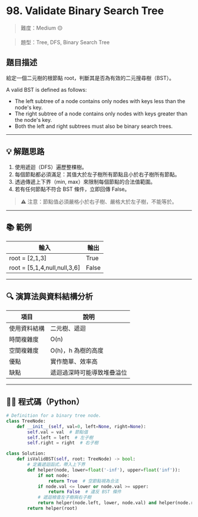 # 98. Validate Binary Search Tree

> 難度：Medium 🟡

> 題型：Tree, DFS, Binary Search Tree

## 題目描述

給定一個二元樹的根節點 root，判斷其是否為有效的二元搜尋樹（BST）。

A valid BST is defined as follows:
- The left subtree of a node contains only nodes with keys less than the node's key.
- The right subtree of a node contains only nodes with keys greater than the node's key.
- Both the left and right subtrees must also be binary search trees.

---

## 💡 解題思路
1. 使用遞迴（DFS）遍歷整棵樹。
2. 每個節點都必須滿足：其值大於左子樹所有節點且小於右子樹所有節點。
3. 透過傳遞上下界（min, max）來限制每個節點的合法值範圍。
4. 若有任何節點不符合 BST 條件，立即回傳 False。

> ⚠️ 注意：節點值必須嚴格小於右子樹、嚴格大於左子樹，不能等於。

---

## 📚 範例

| 輸入 | 輸出 |
|------|------|
| root = [2,1,3] | True |
| root = [5,1,4,null,null,3,6] | False |

---

## 🔍 演算法與資料結構分析

| 項目         | 說明                        |
|--------------|-----------------------------|
| 使用資料結構 | 二元樹、遞迴                |
| 時間複雜度   | O(n)                        |
| 空間複雜度   | O(h)，h 為樹的高度           |
| 優點         | 實作簡單、效率高             |
| 缺點         | 遞迴過深時可能導致堆疊溢位   |

---

## 🧑‍💻 程式碼（Python）

```python
# Definition for a binary tree node.
class TreeNode:
    def __init__(self, val=0, left=None, right=None):
        self.val = val  # 節點值
        self.left = left  # 左子樹
        self.right = right  # 右子樹

class Solution:
    def isValidBST(self, root: TreeNode) -> bool:
        # 定義遞迴函式，帶入上下界
        def helper(node, lower=float('-inf'), upper=float('inf')):
            if not node:
                return True  # 空節點視為合法
            if node.val <= lower or node.val >= upper:
                return False  # 違反 BST 條件
            # 遞迴檢查左子樹與右子樹
            return helper(node.left, lower, node.val) and helper(node.right, node.val, upper)
        return helper(root)
```
